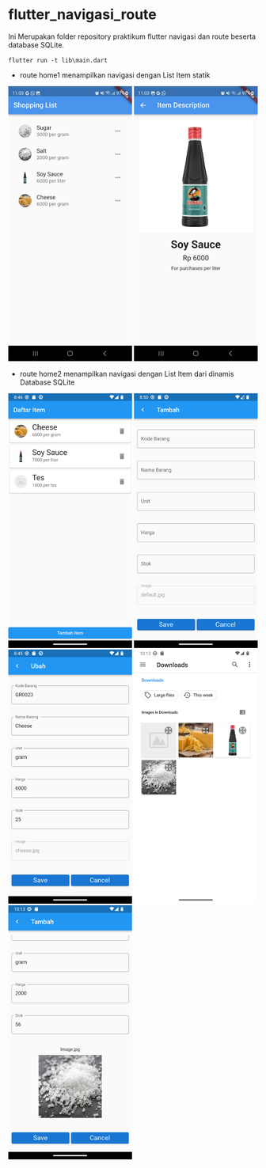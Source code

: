 # flutter_navigasi_route

Ini Merupakan folder repository praktikum flutter navigasi dan route beserta database SQLite.

```
flutter run -t lib\main.dart
```

- route home1 menampilkan navigasi dengan List Item statik

<img src="lib/assets/img/SS1.jpg" alt="screenshot" width="250" height="auto">
<img src="lib/assets/img/SS2.jpg" alt="screenshot" width="250" height="auto">

<br>

- route home2 menampilkan navigasi dengan List Item dari dinamis Database SQLite

<img src="lib/assets/img/SS22.png" alt="screenshot" width="250" height="auto">
<img src="lib/assets/img/SS21.png" alt="screenshot" width="250" height="auto">
<img src="lib/assets/img/SS23.png" alt="screenshot" width="250" height="auto">
<img src="lib/assets/img/SS24.png" alt="screenshot" width="250" height="auto">
<img src="lib/assets/img/SS25.png" alt="screenshot" width="250" height="auto">


